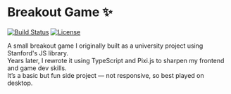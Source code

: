 # Breakout Game ✨

[![Build Status](https://img.shields.io/badge/build-passing-brightgreen)](https://github.com/Toms343/PIXI-Breakout-Game)
[![License](https://img.shields.io/badge/license-MIT-blue)](https://github.com/Toms343/PIXI-Breakout-Game/blob/main/LICENSE)

A small breakout game I originally built as a university project using Stanford's JS library.  
Years later, I rewrote it using TypeScript and Pixi.js to sharpen my frontend and game dev skills.  
It’s a basic but fun side project — not responsive, so best played on desktop.  
